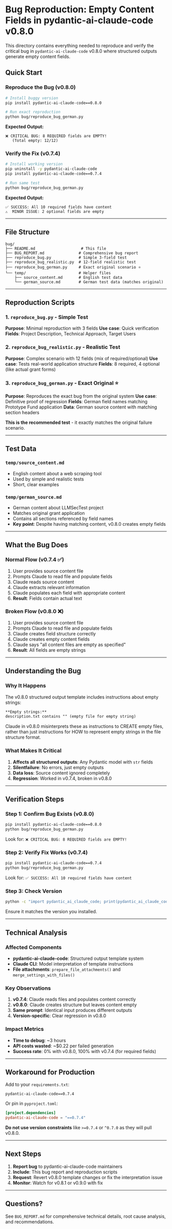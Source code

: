 # Bug Reproduction: Empty Content Fields in pydantic-ai-claude-code v0.8.0

This directory contains everything needed to reproduce and verify the critical bug in `pydantic-ai-claude-code` v0.8.0 where structured outputs generate empty content fields.

## Quick Start

### Reproduce the Bug (v0.8.0)

```bash
# Install buggy version
pip install pydantic-ai-claude-code==0.8.0

# Run exact reproduction
python bug/reproduce_bug_german.py
```

**Expected Output:**
```
❌ CRITICAL BUG: 8 REQUIRED fields are EMPTY!
   (Total empty: 12/12)
```

### Verify the Fix (v0.7.4)

```bash
# Install working version
pip uninstall -y pydantic-ai-claude-code
pip install pydantic-ai-claude-code==0.7.4

# Run same test
python bug/reproduce_bug_german.py
```

**Expected Output:**
```
✅ SUCCESS: All 10 required fields have content
⚠️  MINOR ISSUE: 2 optional fields are empty
```

---

## File Structure

```
bug/
├── README.md                    # This file
├── BUG_REPORT.md               # Comprehensive bug report
├── reproduce_bug.py            # Simple 3-field test
├── reproduce_bug_realistic.py  # 12-field realistic test
├── reproduce_bug_german.py     # Exact original scenario ⭐
└── temp/                       # Helper files
    ├── source_content.md       # English test data
    └── german_source.md        # German test data (matches original)
```

---

## Reproduction Scripts

### 1. `reproduce_bug.py` - Simple Test
**Purpose**: Minimal reproduction with 3 fields
**Use case**: Quick verification
**Fields**: Project Description, Technical Approach, Target Users

### 2. `reproduce_bug_realistic.py` - Realistic Test
**Purpose**: Complex scenario with 12 fields (mix of required/optional)
**Use case**: Tests real-world application structure
**Fields**: 8 required, 4 optional (like actual grant forms)

### 3. `reproduce_bug_german.py` - Exact Original ⭐
**Purpose**: Reproduces the exact bug from the original system
**Use case**: Definitive proof of regression
**Fields**: German field names matching Prototype Fund application
**Data**: German source content with matching section headers

**This is the recommended test** - it exactly matches the original failure scenario.

---

## Test Data

### `temp/source_content.md`
- English content about a web scraping tool
- Used by simple and realistic tests
- Short, clear examples

### `temp/german_source.md`
- German content about LLMSecTest project
- Matches original grant application
- Contains all sections referenced by field names
- **Key point**: Despite having matching content, v0.8.0 creates empty fields

---

## What the Bug Does

### Normal Flow (v0.7.4 ✅)
1. User provides source content file
2. Prompts Claude to read file and populate fields
3. Claude reads source content
4. Claude extracts relevant information
5. Claude populates each field with appropriate content
6. **Result**: Fields contain actual text

### Broken Flow (v0.8.0 ❌)
1. User provides source content file
2. Prompts Claude to read file and populate fields
3. Claude creates field structure correctly
4. Claude creates empty content fields
5. Claude says "all content files are empty as specified"
6. **Result**: All fields are empty strings

---

## Understanding the Bug

### Why It Happens

The v0.8.0 structured output template includes instructions about empty strings:

```markdown
**Empty strings:**
description.txt contains "" (empty file for empty string)
```

Claude in v0.8.0 misinterprets these as instructions to CREATE empty files, rather than just instructions for HOW to represent empty strings in the file structure format.

### What Makes It Critical

1. **Affects all structured outputs**: Any Pydantic model with `str` fields
2. **Silentfailure**: No errors, just empty outputs
3. **Data loss**: Source content ignored completely
4. **Regression**: Worked in v0.7.4, broken in v0.8.0

---

## Verification Steps

### Step 1: Confirm Bug Exists (v0.8.0)

```bash
pip install pydantic-ai-claude-code==0.8.0
python bug/reproduce_bug_german.py
```

Look for: `❌ CRITICAL BUG: 8 REQUIRED fields are EMPTY!`

### Step 2: Verify Fix Works (v0.7.4)

```bash
pip install pydantic-ai-claude-code==0.7.4
python bug/reproduce_bug_german.py
```

Look for: `✅ SUCCESS: All 10 required fields have content`

### Step 3: Check Version

```bash
python -c "import pydantic_ai_claude_code; print(pydantic_ai_claude_code.__version__)"
```

Ensure it matches the version you installed.

---

## Technical Analysis

### Affected Components

- **pydantic-ai-claude-code**: Structured output template system
- **Claude CLI**: Model interpretation of template instructions
- **File attachments**: `prepare_file_attachments()` and `merge_settings_with_files()`

### Key Observations

1. **v0.7.4**: Claude reads files and populates content correctly
2. **v0.8.0**: Claude creates structure but leaves content empty
3. **Same prompt**: Identical input produces different outputs
4. **Version-specific**: Clear regression in v0.8.0

### Impact Metrics

- **Time to debug**: ~3 hours
- **API costs wasted**: ~$0.22 per failed generation
- **Success rate**: 0% with v0.8.0, 100% with v0.7.4 (for required fields)

---

## Workaround for Production

Add to your `requirements.txt`:

```
pydantic-ai-claude-code==0.7.4
```

Or pin in `pyproject.toml`:

```toml
[project.dependencies]
pydantic-ai-claude-code = "==0.7.4"
```

**Do not use version constraints** like `>=0.7.4` or `^0.7.0` as they will pull v0.8.0.

---

## Next Steps

1. **Report bug** to pydantic-ai-claude-code maintainers
2. **Include**: This bug report and reproduction scripts
3. **Request**: Revert v0.8.0 template changes or fix the interpretation issue
4. **Monitor**: Watch for v0.8.1 or v0.9.0 with fix

---

## Questions?

See `BUG_REPORT.md` for comprehensive technical details, root cause analysis, and recommendations.